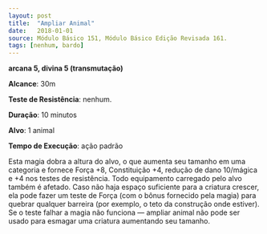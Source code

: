 ```yaml
---
layout: post
title:  "Ampliar Animal"
date:   2018-01-01
source: Módulo Básico 151, Módulo Básico Edição Revisada 161.
tags: [nenhum, bardo]
---
```


**arcana 5, divina 5 (transmutação)**

**Alcance**: 30m

**Teste de Resistência**: nenhum.

**Duração**: 10 minutos

**Alvo**: 1 animal

**Tempo de Execução**: ação padrão

Esta magia dobra a altura do alvo, o que aumenta seu tamanho em uma categoria e fornece Força +8, Constituição +4, redução de dano 10/mágica e +4 nos testes de resistência. Todo equipamento carregado pelo alvo também é afetado.
Caso não haja espaço suficiente para a criatura crescer, ela pode fazer um teste de Força (com o bônus fornecido pela magia) para quebrar qualquer barreira (por exemplo, o teto da construção onde estiver). Se o teste falhar a magia não funciona — ampliar animal não pode ser usado para esmagar uma criatura aumentando seu tamanho.
